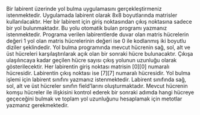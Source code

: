 Bir labirent üzerinde yol bulma uygulamasını gerçekleştirmeniz istenmektedir. Uygulamada labirent
olarak 8x8 boyutlarında matrisler kullanılacaktır. Her bir labirent için giriş noktasından çıkış noktasına
sadece bir yol bulunmaktadır. Bu yolu otomatik bulan programı yazmanız istenmektedir. Programa
verilen labirentlerde duvar olan matris hücrelerin değeri 1 yol olan matris hücrelerinin değeri ise 0 ile
kodlanmış iki boyutlu diziler şeklindedir. Yol bulma programında mevcut hücrenin sağ, sol, alt ve üst
hücreleri karşılaştırılarak açık olan bir sonraki hücre bulunacaktır. Çıkışa ulaşılıncaya kadar geçilen
hücre sayısı çıkış yolunun uzunluğu olarak gösterilecektir. Her labirentin giriş noktası matrisin [0][0]
numaralı hücresidir. Labirentin çıkış noktası ise [7][7] numaralı hücresidir. Yol bulma işlemi için
labirent sınıfını yazmanız istenmektedir. Labirent sınıfında sağ, sol, alt ve üst hücreler sınıfın
field’larını oluşturmaktadır. Mevcut hücrenin komşu hücreler ile ilişkisini kontrol ederek bir sonraki
adımda hangi hücreye geçeceğini bulmak ve toplam yol uzunluğunu hesaplamak için metotlar
yazmanız gerekmektedir.

